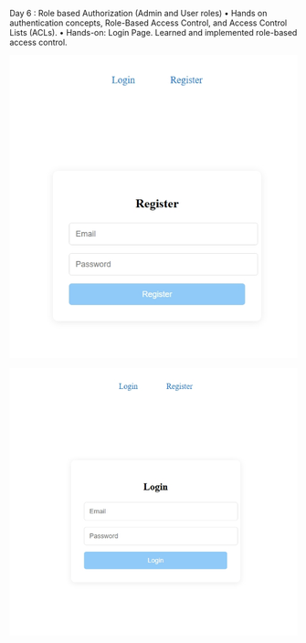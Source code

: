 Day 6 : Role based Authorization (Admin and User roles)
• Hands on authentication concepts, Role-Based Access Control, and Access Control Lists (ACLs).
• Hands-on: Login Page. Learned and implemented role-based access control.


![LOGIN](https://github.com/neel1112/Tatvasoft_Internship_2025/blob/main/Day%206/login%20(1).jpeg)

![REGISTER](https://github.com/neel1112/Tatvasoft_Internship_2025/blob/main/Day%206/register.jpeg)
